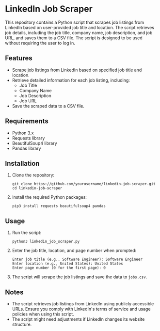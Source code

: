 # LinkedIn Job Scraper

This repository contains a Python script that scrapes job listings from LinkedIn based on user-provided job title and location. The script retrieves job details, including the job title, company name, job description, and job URL, and saves them to a CSV file. The script is designed to be used without requiring the user to log in.

## Features

- Scrape job listings from LinkedIn based on specified job title and location.
- Retrieve detailed information for each job listing, including:
  - Job Title
  - Company Name
  - Job Description
  - Job URL
- Save the scraped data to a CSV file.

## Requirements

- Python 3.x
- Requests library
- BeautifulSoup4 library
- Pandas library

## Installation

1. Clone the repository:

    ```
    git clone https://github.com/yourusername/linkedin-job-scraper.git
    cd linkedin-job-scraper
    ```

2. Install the required Python packages:

    ```
    pip3 install requests beautifulsoup4 pandas
    ```

## Usage

1. Run the script:

    ```
    python3 linkedin_job_scraper.py
    ```

2. Enter the job title, location, and page number when prompted:

    ```
    Enter job title (e.g., Software Engineer): Software Engineer
    Enter location (e.g., United States): United States
    Enter page number (0 for the first page): 0
    ```

3. The script will scrape the job listings and save the data to `jobs.csv`.

## Notes

- The script retrieves job listings from LinkedIn using publicly accessible URLs. Ensure you comply with LinkedIn's terms of service and usage policies when using this script.
- The script might need adjustments if LinkedIn changes its website structure.
